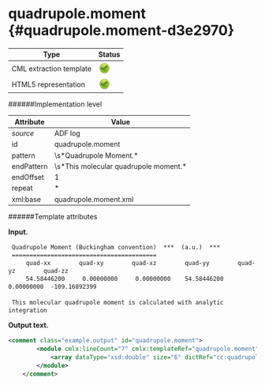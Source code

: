 # quadrupole.moment {#quadrupole.moment-d3e2970}


| Type                                                                                                                                                                                                  | Status                                                                                                                                                                                                |
|----|----|
| CML extraction template                                                                                                                                                                               | ![](/imgs/Total.png)                                                                                                                                                                                  |
| HTML5 representation                                                                                                                                                                                  | ![](/imgs/Total.png)                                                                                                                                                                                  |

######Implementation level

| Attribute                                                                                                                                                                                             | Value                                                                                                                                                                                                 |
|----|----|
| *source*                                                                                                                                                                                              | ADF log                                                                                                                                                                                               |
| id                                                                                                                                                                                                    | quadrupole.moment                                                                                                                                                                                     |
| pattern                                                                                                                                                                                               | \\s\*Quadrupole Moment.\*                                                                                                                                                                             |
| endPattern                                                                                                                                                                                            | \\s\*This molecular quadrupole moment.\*                                                                                                                                                              |
| endOffset                                                                                                                                                                                             | 1                                                                                                                                                                                                     |
| repeat                                                                                                                                                                                                | \*                                                                                                                                                                                                    |
| xml:base                                                                                                                                                                                              | quadrupole.moment.xml                                                                                                                                                                                 |

######Template attributes

**Input.**

     Quadrupole Moment (Buckingham convention)  ***  (a.u.)  ***
     =========================================
         quad-xx        quad-xy        quad-xz        quad-yy        quad-yz        quad-zz
         54.58446200     0.00000000     0.00000000    54.58446200     0.00000000  -109.16892399

     This molecular quadrupole moment is calculated with analytic integration   
        

**Output text.**

```xml
<comment class="example.output" id="quadrupole.moment">
        <module cmlx:lineCount="7" cmlx:templateRef="quadrupole.moment">
            <array dataType="xsd:double" size="6" dictRef="cc:quadrupole">54.584462 0.0 0.0 54.584462 0.0 -109.16892399</array>
        </module>
    </comment>
```

